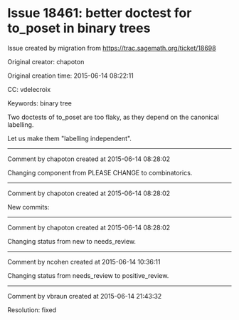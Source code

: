 # Issue 18461: better doctest for to_poset in binary trees

Issue created by migration from https://trac.sagemath.org/ticket/18698

Original creator: chapoton

Original creation time: 2015-06-14 08:22:11

CC:  vdelecroix

Keywords: binary tree

Two doctests of to_poset are too flaky, as they depend on the canonical labelling.

Let us make them "labelling independent".


---

Comment by chapoton created at 2015-06-14 08:28:02

Changing component from PLEASE CHANGE to combinatorics.


---

Comment by chapoton created at 2015-06-14 08:28:02

New commits:


---

Comment by chapoton created at 2015-06-14 08:28:02

Changing status from new to needs_review.


---

Comment by ncohen created at 2015-06-14 10:36:11

Changing status from needs_review to positive_review.


---

Comment by vbraun created at 2015-06-14 21:43:32

Resolution: fixed
